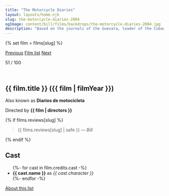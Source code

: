 ```yaml
---
title: "The Motorcycle Diaries"
layout: layouts/home.njk
slug: the-motorcycle-diaries-2004
ogImage: content/bill/films/backdrops/the-motorcycle-diaries-2004.jpg
description: "Based on the journals of Che Guevara, leader of the Cuban Revolution. In his memoirs, Guevara recounts adventures he and best friend Alberto Granado had while crossing South America by motorcycle in the early 1950s."
---
```


{% set film = films[slug] %}

<nav class="films">
  <a class="prev" href="../phone-booth-2003">Previous</a>
  <a href="../">Film list</a>
  <a class="next" href="../hot-fuzz-2007">Next</a>
</nav>

<p>51 / 100</p>

<article class="film">
  <div class="backdrop-and-poster">
    <img class="poster" src="../films/posters/{{ slug }}.jpg" alt="">
    <img class="backdrop" src="../films/backdrops/{{ slug }}.jpg" alt="">
  </div>

  <h1>{{ film.title }} ({{ film | filmYear }})</h1>

  <p>Also known as <strong>Diarios de motocicleta</strong></p>

  <p class="director">
    Directed by <strong>{{ film | directors }}</strong>
  </p>

  {% if films.reviews[slug] %}
    <blockquote> 
      {{ films.reviews[slug] | safe }} <em>— Bill</em>
    </blockquote> 
  {% endif %}

  <h2>
    Cast
  </h2>
  <ul>
    {%- for cast in film.credits.cast -%}
      <li>
        <strong>{{ cast.name }}</strong> as <em>{{ cast.character }}</em>
      </li>
    {%- endfor -%}
  </ul>
</article>
<footer>
  <a href="../about">About this list</a>
</footer>
